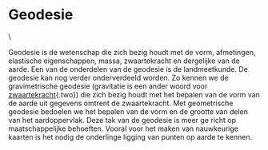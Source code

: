 # Geodesie

\

Geodesie is de wetenschap die zich bezig houdt met de vorm, afmetingen,
elastische eigenschappen, massa, zwaartekracht en dergelijke van de
aarde. Een van de onderdelen van de geodesie is de landmeetkunde. De
geodesie kan nog verder onderverdeeld worden. Zo kennen we de
gravimetrische geodesie (gravitatie is een ander woord voor
[zwaartekracht](zwaartekracht.html){.two}) die zich bezig houdt met het
bepalen van de vorm van de aarde uit gegevens omtrent de zwaartekracht.
Met geometrische geodesie bedoelen we het bepalen van de vorm en de
grootte van delen van het aardoppervlak. Deze tak van de geodesie is
meer ge richt op maatschappelijke behoeften. Vooral voor het maken van
nauwkeurige kaarten is het nodig de onderlinge ligging van punten op
aarde te kennen.
